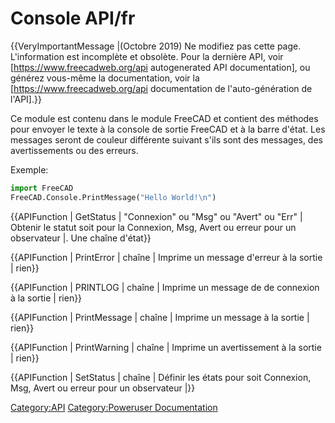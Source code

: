 # Console API/fr

 {{VeryImportantMessage |(Octobre 2019) Ne modifiez pas cette page. L'information est incomplète et obsolète. Pour la dernière API, voir [https://www.freecadweb.org/api autogenerated API documentation], ou générez vous-même la documentation, voir la [https://www.freecadweb.org/api documentation de l'auto-génération de l'API].}}

Ce module est contenu dans le module FreeCAD et contient des méthodes pour envoyer le texte à la console de sortie FreeCAD et à la barre d\'état. Les messages seront de couleur différente suivant s\'ils sont des messages, des avertissements ou des erreurs.

Exemple: 
```python
import FreeCAD
FreeCAD.Console.PrintMessage("Hello World!\n")
```


{{APIFunction | GetStatus | "Connexion" ou "Msg" ou "Avert" ou "Err" | Obtenir le statut soit pour la Connexion, Msg, Avert ou erreur pour un observateur |. Une chaîne d'état}}

{{APIFunction | PrintError | chaîne | Imprime un message d'erreur à la sortie | rien}} 


{{APIFunction | PRINTLOG | chaîne | Imprime un message de de connexion à la sortie | rien}}


{{APIFunction | PrintMessage | chaîne | Imprime un message à la sortie | rien}}


{{APIFunction | PrintWarning | chaîne | Imprime un avertissement à la sortie | rien}}


{{APIFunction | SetStatus | chaîne | Définir les états pour soit Connexion, Msg, Avert ou erreur pour un observateur |}}


 

[Category:API](Category:API.md) [Category:Poweruser Documentation](Category:Poweruser_Documentation.md)
